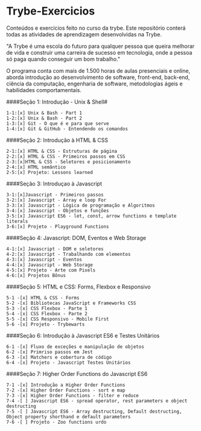 # Trybe-Exercicios
Conteúdos e exercícios feito no curso da trybe. Este repositório conterá todas as atividades de aprendizagem desenvolvidas na Trybe.

"A Trybe é uma escola do futuro para qualquer pessoa que queira melhorar de vida e construir uma carreira de sucesso em tecnologia, onde a pessoa só paga quando conseguir um bom trabalho."

O programa conta com mais de 1.500 horas de aulas presenciais e online, aborda introdução ao desenvolvimento de software, front-end, back-end, ciência da computação, engenharia de software, metodologias ágeis e habilidades comportamentais.

####Seção 1: Introdução - Unix & Shell#

    1-1:[x] Unix & Bash - Part 1
    1-2:[x] Unix & Bash - Part 2
    1-3:[x] Git - O que é e para que serve
    1-4:[x] Git & GitHub - Entendendo os comandos

####Seção 2: Introdução à HTML & CSS

    2-1:[x] HTML & CSS - Estruturas de página
    2-2:[x] HTML & CSS - Primeiros passos em CSS
    2-3:[x]HTML & CSS - Seletores e posicionamento
    2-4:[x] HTML semântico
    2-5:[x] Projeto: Lessons learned

####Seção 3: Introduçao à Javascript

    3-1:[x]Javascript - Primeiros passos
    3-2:[x] Javascript - Array e loop For
    3-3:[x] Javascript - Lógica de programação e Algoritmos
    3-4:[x] Javascript - Objetos e funções
    3-5:[x] Javascript ES6 - let, const, arrow functions e template literals
    3-6:[x] Projeto - Playground Functions

####Seção 4: Javascript: DOM, Eventos e Web Storage

    4-1:[x] Javascript - DOM e seletores
    4-2:[x] Javascript - Trabalhando com elementos
    4-3:[x] Javascript - Eventos
    4-4:[x] Javascript - Web Storage
    4-5:[x] Projeto - Arte com Pixels
    4-6:[x] Projetos Bônus

####Seção 5: HTML e CSS: Forms, Flexbox e Responsivo

    5-1 -[x] HTML & CSS - Forms
    5-2 -[x] Bibliotecas JavaScript e Frameworks CSS
    5-3 -[x] CSS Flexbox - Parte 1
    5-4 -[x] CSS Flexbox - Parte 2
    5-5 -[x] CSS Responsivo - Mobile First
    5-6 -[x] Projeto - Trybewarts

####Seção 6: Introdução à Javascript ES6 e Testes Unitários

    6-1 -[x] Fluxo de exceções e manipulação de objetos
    6-2 -[x] Primriso passos em Jest
    6-3 -[x] Matchers e cobertura de código
    6-4 -[x] Projeto - Javascript Testes Unitários

####Seção 7: Higher Order Functions do Javascript ES6

    7-1 -[x] Introdução a Higher Order Functions
    7-2 -[x] Higher Order Functions - sort e map
    7-3 -[x] Higher Order Functions - filter e reduce
    7-4 -[ ] Javascript ES6 - spread operator, rest parameters e object destructing
    7-5 -[ ] Javascript ES6 - Array destructing, Default destructing, Object property shorthand e default parameters
    7-6 -[ ] Projeto - Zoo functions urdo


